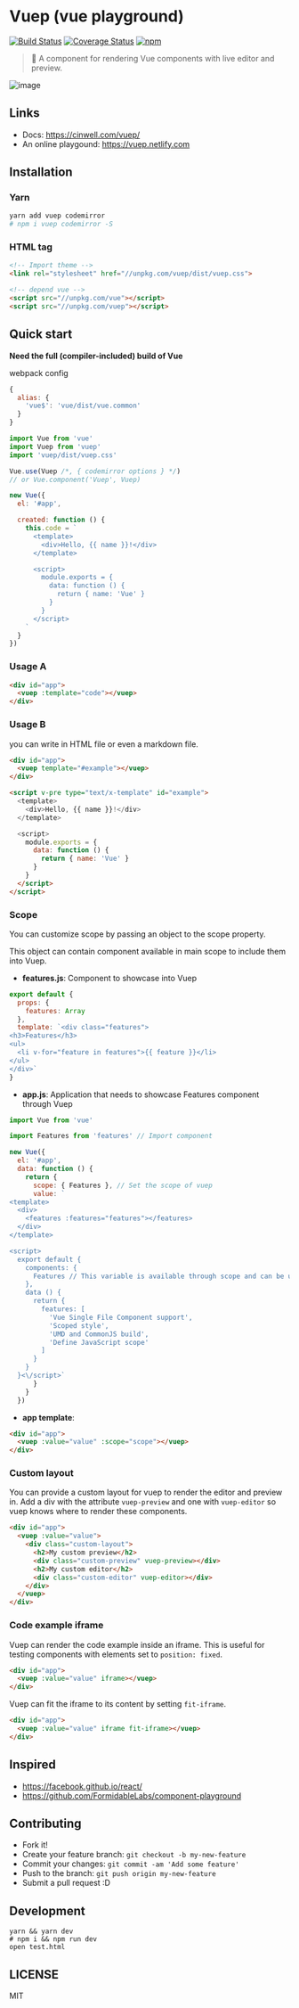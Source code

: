 # Vuep (vue playground)

[![Build Status](https://travis-ci.org/QingWei-Li/vuep.svg?branch=master)](https://travis-ci.org/QingWei-Li/vuep)
[![Coverage Status](https://coveralls.io/repos/github/QingWei-Li/vuep/badge.svg?branch=master)](https://coveralls.io/github/QingWei-Li/vuep?branch=master)
[![npm](https://img.shields.io/npm/v/vuep.svg)](https://www.npmjs.com/package/vuep)


> 🎡 A component for rendering Vue components with live editor and preview.



![image](https://cloud.githubusercontent.com/assets/7565692/21482443/093e4970-cbaf-11e6-89f0-eae73fc49741.png)

## Links

- Docs: https://cinwell.com/vuep/
- An online playgound: https://vuep.netlify.com



## Installation

### Yarn
```bash
yarn add vuep codemirror
# npm i vuep codemirror -S
```

### HTML tag

```html
<!-- Import theme -->
<link rel="stylesheet" href="//unpkg.com/vuep/dist/vuep.css">

<!-- depend vue -->
<script src="//unpkg.com/vue"></script>
<script src="//unpkg.com/vuep"></script>
```

## Quick start

**Need the full (compiler-included) build of Vue**

webpack config
```javascript
{
  alias: {
    'vue$': 'vue/dist/vue.common'
  }
}
```

```javascript
import Vue from 'vue'
import Vuep from 'vuep'
import 'vuep/dist/vuep.css'

Vue.use(Vuep /*, { codemirror options } */)
// or Vue.component('Vuep', Vuep)

new Vue({
  el: '#app',

  created: function () {
    this.code = `
      <template>
        <div>Hello, {{ name }}!</div>
      </template>

      <script>
        module.exports = {
          data: function () {
            return { name: 'Vue' }
          }
        }
      </script>
    `
  }
})
```


### Usage A
```html
<div id="app">
  <vuep :template="code"></vuep>
</div>
```


### Usage B
you can write in HTML file or even a markdown file.

```html
<div id="app">
  <vuep template="#example"></vuep>
</div>

<script v-pre type="text/x-template" id="example">
  <template>
    <div>Hello, {{ name }}!</div>
  </template>

  <script>
    module.exports = {
      data: function () {
        return { name: 'Vue' }
      }
    }
  </script>
</script>
```

### Scope

You can customize scope by passing an object to the scope property. 

This object can contain component available in main scope to include them into Vuep.

- **features.js**: Component to showcase into Vuep
```javascript
export default {
  props: {
    features: Array
  },
  template: `<div class="features">
<h3>Features</h3>
<ul>
  <li v-for="feature in features">{{ feature }}</li>
</ul>
</div>`
}
```

- **app.js**: Application that needs to showcase Features component through Vuep
```javascript
import Vue from 'vue'

import Features from 'features' // Import component

new Vue({
  el: '#app',
  data: function () {
    return {
      scope: { Features }, // Set the scope of vuep
      value: `
<template>
  <div>
    <features :features="features"></features>
  </div>
</template>

<script>
  export default {
    components: {
      Features // This variable is available through scope and can be used to register component
    },
    data () {
      return {
        features: [
          'Vue Single File Component support',
          'Scoped style',
          'UMD and CommonJS build',
          'Define JavaScript scope'
        ]
      }
    }
  }<\/script>`
      }
    }
  })
```

- **app template**: 
```html
<div id="app">
  <vuep :value="value" :scope="scope"></vuep>
</div>
```

### Custom layout

You can provide a custom layout for vuep to render the editor and preview in.
Add a div with the attribute `vuep-preview` and one with `vuep-editor` so vuep knows where to render these components.

```html
<div id="app">
  <vuep :value="value">
    <div class="custom-layout">
      <h2>My custom preview</h2>
      <div class="custom-preview" vuep-preview></div>
      <h2>My custom editor</h2>
      <div class="custom-editor" vuep-editor></div>
    </div>
  </vuep>
</div>
```

### Code example iframe

Vuep can render the code example inside an iframe. This is useful for testing components with elements set to `position: fixed`.

```html
<div id="app">
  <vuep :value="value" iframe></vuep>
</div>
```

Vuep can fit the iframe to its content by setting `fit-iframe`.

```html
<div id="app">
  <vuep :value="value" iframe fit-iframe></vuep>
</div>
```

## Inspired

- https://facebook.github.io/react/
- https://github.com/FormidableLabs/component-playground

## Contributing

- Fork it!
- Create your feature branch: `git checkout -b my-new-feature`
- Commit your changes: `git commit -am 'Add some feature'`
- Push to the branch: `git push origin my-new-feature`
- Submit a pull request :D


## Development

```shell
yarn && yarn dev
# npm i && npm run dev
open test.html
```

## LICENSE
MIT
